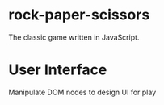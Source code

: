 # rock-paper-scissors
The classic game written in JavaScript.

# User Interface
Manipulate DOM nodes to design UI for play
